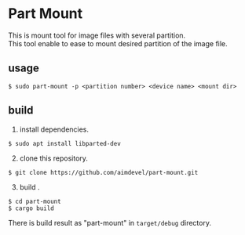 # Part Mount
This is mount tool for image files with several partition.  
This tool enable to ease to mount desired partition of the image file.  

## usage
```
$ sudo part-mount -p <partition number> <device name> <mount dir>
```

## build 
1. install dependencies.
```
$ sudo apt install libparted-dev
```

2. clone this repository.  
```
$ git clone https://github.com/aimdevel/part-mount.git
```

3. build  .
```
$ cd part-mount
$ cargo build
```
There is build result as "part-mount" in `target/debug` directory.

